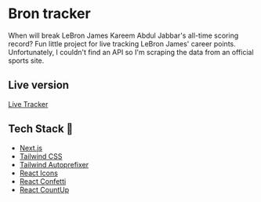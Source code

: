 # Bron tracker

When will break LeBron James Kareem Abdul Jabbar's all-time scoring record?
Fun little project for live tracking LeBron James' career points.
Unfortunately, I couldn't find an API so I'm scraping the data from an official sports site.

## Live version

[Live Tracker](https://lebron-tracker.vercel.app)

## Tech Stack 🚀

- [Next.js](https://nextjs.org)
- [Tailwind CSS](https://tailwindcss.com)
- [Tailwind Autoprefixer](https://tailwindcss.com/blog/automatic-class-sorting-with-prettier)
- [React Icons](https://react-icons.github.io/react-icons/)
- [React Confetti](https://www.npmjs.com/package/react-confetti)
- [React CountUp](https://www.npmjs.com/package/react-countup)
